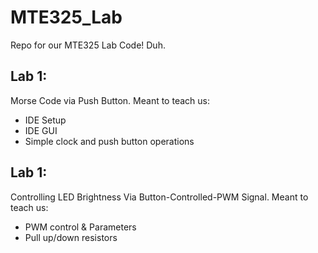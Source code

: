 # MTE325_Lab
Repo for our MTE325 Lab Code! Duh.

## Lab 1:
Morse Code via Push Button. Meant to teach us:
- IDE Setup 
- IDE GUI
- Simple clock and push button operations

## Lab 1:
Controlling LED Brightness Via Button-Controlled-PWM Signal. Meant to teach us:
- PWM control & Parameters
- Pull up/down resistors
